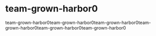 # team-grown-harbor0
team-grown-harbor0team-grown-harbor0team-grown-harbor0team-grown-harbor0team-grown-harbor0team-grown-harbor0
